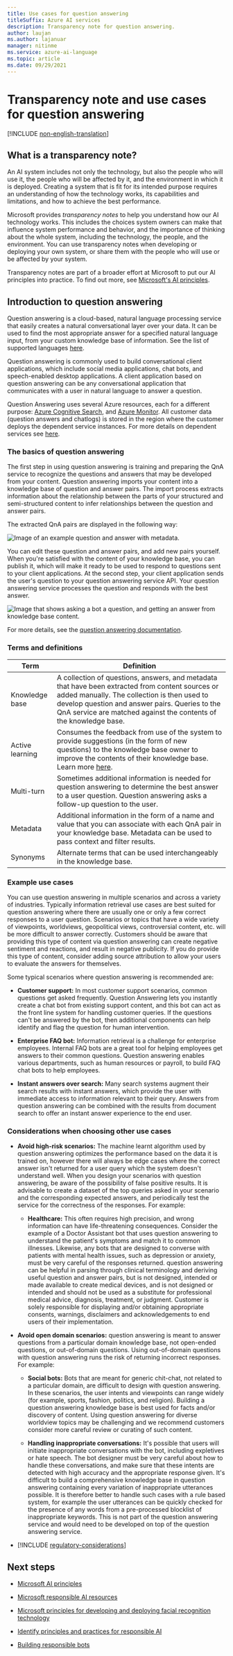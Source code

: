 ```yaml
---
title: Use cases for question answering
titleSuffix: Azure AI services
description: Transparency note for question answering.
author: laujan
ms.author: lajanuar
manager: nitinme
ms.service: azure-ai-language
ms.topic: article
ms.date: 09/29/2021
---
```


# Transparency note and use cases for question answering

[!INCLUDE [non-english-translation](../includes/non-english-translation.md)]

## What is a transparency note?

An AI system includes not only the technology, but also the people who will use it, the people who will be affected by it, and the environment in which it is deployed. Creating a system that is fit for its intended purpose requires an understanding of how the technology works, its capabilities and limitations, and how to achieve the best performance.

Microsoft provides *transparency notes* to help you understand how our AI technology works. This includes the choices system owners can make that influence system performance and behavior, and the importance of thinking about the whole system, including the technology, the people, and the environment. You can use transparency notes when developing or deploying your own system, or share them with the people who will use or be affected by your system.

Transparency notes are part of a broader effort at Microsoft to put our AI principles into practice. To find out more, see [Microsoft's AI principles](https://www.microsoft.com/ai/responsible-ai).

## Introduction to question answering

Question answering is a cloud-based, natural language processing service that easily creates a natural conversational layer over your data. It can be used to find the most appropriate answer for a specified natural language input, from your custom knowledge base of information. See the list of supported languages [here](/azure/ai-services/language-service/question-answering/language-support).

Question answering is commonly used to build conversational client applications, which include social media applications, chat bots, and speech-enabled desktop applications. A client application based on question answering can be any conversational application that communicates with a user in natural language to answer a question.

Question Answering uses several Azure resources, each for a different purpose: [Azure Cognitive Search](/azure/ai-services/qnamaker/concepts/azure-resources#cognitive-search-resource), and [Azure Monitor](/azure/ai-services/language-service/question-answering/how-to/analytics). All customer data (question answers and chatlogs) is stored in the region where the customer deploys the dependent service instances. For more details on dependent services see [here](/azure/ai-services/language-service/question-answering/concepts/plan).

### The basics of question answering

The first step in using question answering is training and preparing the QnA service to recognize the questions and answers that may be developed from your content.  Question answering imports your content into a knowledge base of question and answer pairs. The import process extracts information about the relationship between the parts of your structured and semi-structured content to infer relationships between the question and answer pairs.

The extracted QnA pairs are displayed in the following way:

![Image of an example question and answer with metadata.](media\qna-table.png)

You can edit these question and answer pairs, and add new pairs yourself. When you're satisfied with the content of your knowledge base, you can publish it, which will make it ready to be used to respond to questions sent to your client applications. At the second step, your client application sends the user's question to your question answering service API. Your question answering service processes the question and responds with the best answer.

![Image that shows asking a bot a question, and getting an answer from knowledge base
content.](media\request-response.png)

For more details, see the [question answering documentation](/azure/ai-services/language-service/question-answering/overview).

### Terms and definitions

**Term**    |  **Definition**
------ | ------
Knowledge base   | A collection of questions, answers, and metadata that have been extracted from content sources or added manually. The collection is then used to develop question and answer pairs. Queries to the QnA service are matched against the contents of the knowledge base.
Active learning | Consumes the feedback from use of the system to provide suggestions (in the form of new questions) to the knowledge base owner to improve the contents of their knowledge base. Learn more [here](/azure/ai-services/language-service/question-answering/tutorials/active-learning).
Multi-turn | Sometimes additional information is needed for question answering to determine the best answer to a user question. Question answering asks a follow-up question to the user.
Metadata | Additional information in the form of a name and value that you can associate with each QnA pair in your knowledge base. Metadata can be used to pass context and filter results.
Synonyms  | Alternate terms that can be used interchangeably in the knowledge base.

### Example use cases

You can use question answering in multiple scenarios and across a variety of industries. Typically information retrieval use cases are best suited for question answering where there are usually one or only a few correct responses to a user question. Scenarios or topics that have a wide variety of viewpoints, worldviews, geopolitical views, controversial content, etc. will be more difficult to answer correctly. Customers should be aware that providing this type of content via question answering can create negative sentiment and reactions, and result in negative publicity. If you do provide this type of content, consider adding source attribution to allow your users to evaluate the answers for themselves.

Some typical scenarios where question answering is recommended are:

- **Customer support:** In most customer support scenarios, common questions get asked frequently. Question Answering lets you instantly create a chat bot from existing support content, and this bot can act as the front line system for handling customer queries. If the questions can't be answered by the bot, then additional components can help identify and flag the question for human intervention.

- **Enterprise FAQ bot:** Information retrieval is a challenge for enterprise employees. Internal FAQ bots are a great tool for helping employees get answers to their common questions. Question answering enables various departments, such as human resources or payroll, to build FAQ chat bots to help employees.

- **Instant answers over search:** Many search systems augment their search results with instant answers, which provide the user with immediate access to information relevant to their query. Answers from question answering can be combined with the results from document search to offer an instant answer experience to the end user.

### Considerations when choosing other use cases

* **Avoid high-risk scenarios:** The machine learnt algorithm used by question answering optimizes the performance based on the data it is trained on, however there will always be edge cases where the correct answer isn't returned for a user query which the system doesn't understand well. When you design your scenarios with question answering, be aware of the possibility of false positive results. It is advisable to create a dataset of the top queries asked in your scenario and the corresponding expected answers, and periodically test the service for the correctness of the responses. For example:

   * **Healthcare:** This often requires high precision, and wrong information can have life-threatening consequences. Consider the example of a Doctor Assistant bot that uses question answering to understand the patient's symptoms and match it to common illnesses.  Likewise, any bots that are designed to converse with patients with mental health issues, such as depression or anxiety, must be very careful of the responses returned. question answering can be helpful in parsing through clinical terminology and deriving useful question and answer pairs, but is not designed, intended or made available to create medical devices, and is not designed or intended and should not be used as a substitute for professional medical advice, diagnosis, treatment, or judgment. Customer is solely responsible for displaying and/or obtaining appropriate consents, warnings, disclaimers and acknowledgements to end users of their implementation.

* **Avoid open domain scenarios:** question answering is meant to answer questions from a particular domain knowledge base, not open-ended questions, or out-of-domain questions. Using out-of-domain questions with question answering runs the risk of returning incorrect responses. For example:

   * **Social bots:** Bots that are meant for generic chit-chat, not related to a particular domain, are difficult to design with question answering. In these scenarios, the user intents and viewpoints can range widely (for example, sports, fashion, politics, and religion). Building a question answering knowledge base is best used for facts and/or discovery of content.  Using question answering for diverse worldview topics may be challenging and we recommend customers consider more careful review or curating of such content.

  * **Handling inappropriate conversations:** It's possible that users will initiate inappropriate conversations with the bot, including expletives or hate speech. The bot designer must be very careful about how to handle these conversations, and make sure that these intents are detected with high accuracy and the appropriate response given. It's difficult to build a comprehensive knowledge base in question answering containing every variation of inappropriate utterances possible. It is therefore better to handle such cases with a rule based system, for example the user utterances can be quickly checked for the presence of any words from a pre-processed blocklist of inappropriate keywords. This is not part of the question answering service and would need to be developed on top of the question answering service. 

* [!INCLUDE [regulatory-considerations](../includes/regulatory-considerations.md)]

## Next steps

* [Microsoft AI principles](https://www.microsoft.com/ai/responsible-ai)

* [Microsoft responsible AI resources](https://www.microsoft.com/ai/responsible-ai-resources)

* [Microsoft principles for developing and deploying facial recognition technology](https://blogs.microsoft.com/wp-content/uploads/prod/sites/5/2018/12/MSFT-Principles-on-Facial-Recognition.pdf)

* [Identify principles and practices for responsible AI](/training/paths/responsible-ai-business-principles/)

* [Building responsible bots](https://www.microsoft.com/research/uploads/prod/2018/11/Bot_Guidelines_Nov_2018.pdf)
